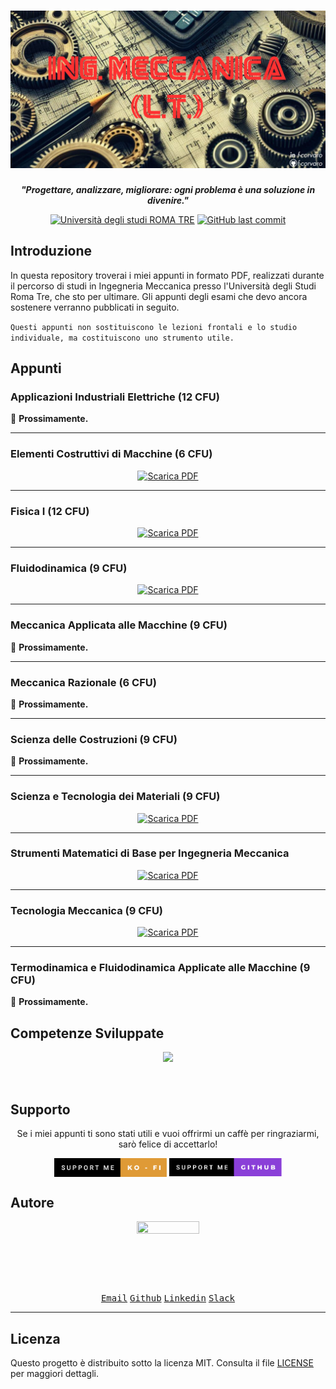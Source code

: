 <h1 align="center"><a href="https://github.com/f-corvaro/ING-MECCANICA-LT">
	<img src="https://github.com/f-corvaro/ING-MECCANICA-LT/blob/main/.extra/ing.png" alt="ING-MECCANICA-LT">
  </a></h1>
  
<p align="center">
	<b><i>"Progettare, analizzare, migliorare: ogni problema è una soluzione in divenire."</i></b><br>
</p>
<p align="center" style="text-decoration: none;">
    <a href="https://www.uniroma3.it/"><img alt="Università degli studi ROMA TRE" src="https://img.shields.io/badge/Università degli studi-ROMA TRE-darkblue" /></a>
    <a href="https://github.com/f-corvaro/ING-MECCANICA-LT"><img alt="GitHub last commit" src="https://img.shields.io/github/last-commit/f-corvaro/ING-MECCANICA-LT?color=white" /></a>
</p>

## Introduzione

In questa repository troverai i miei appunti in formato PDF, realizzati durante il percorso di studi in Ingegneria Meccanica presso l'Università degli Studi Roma Tre, che sto per ultimare. Gli appunti degli esami che devo ancora sostenere verranno pubblicati in seguito.

`Questi appunti non sostituiscono le lezioni frontali e lo studio individuale, ma costituiscono uno strumento utile.`

## Appunti


### Applicazioni Industriali Elettriche (12 CFU)

🚧 **Prossimamente.**

---

### Elementi Costruttivi di Macchine (6 CFU)

<p align="center">
  <a href="https://github.com/f-corvaro/ING-MECCANICA-LT/blob/main/appunti/ELEMENTI_COSTRUTTIVI_DELLE_MACCHINE.pdf?raw=true" download>
    <img src="https://img.shields.io/badge/Scarica-PDF-blue?style=for-the-badge&logo=adobeacrobatreader" alt="Scarica PDF">
  </a>
</p>

---

### Fisica I (12 CFU)

<p align="center">
  <a href="https://github.com/f-corvaro/ING-MECCANICA-LT/blob/main/appunti/FISICA_I.pdf?raw=true" download>
    <img src="https://img.shields.io/badge/Scarica-PDF-blue?style=for-the-badge&logo=adobeacrobatreader" alt="Scarica PDF">
  </a>
</p>

---

### Fluidodinamica (9 CFU)

<p align="center">
  <a href="https://github.com/f-corvaro/ING-MECCANICA-LT/blob/main/appunti/FLUIDODINAMICA.pdf?raw=true" download>
    <img src="https://img.shields.io/badge/Scarica-PDF-blue?style=for-the-badge&logo=adobeacrobatreader" alt="Scarica PDF">
  </a>
</p>

---

### Meccanica Applicata alle Macchine (9 CFU)

🚧 **Prossimamente.**

---

### Meccanica Razionale (6 CFU)

🚧 **Prossimamente.**

---

### Scienza delle Costruzioni (9 CFU)

🚧 **Prossimamente.**

---

### Scienza e Tecnologia dei Materiali (9 CFU)

<p align="center">
  <a href="https://github.com/f-corvaro/ING-MECCANICA-LT/blob/main/appunti/SCIENZA_TECNOLOGIA_MATERIALI.pdf?raw=true" download>
    <img src="https://img.shields.io/badge/Scarica-PDF-blue?style=for-the-badge&logo=adobeacrobatreader" alt="Scarica PDF">
  </a>
</p>

---

### Strumenti Matematici di Base per Ingegneria Meccanica

<p align="center">
  <a href="https://github.com/f-corvaro/ING-MECCANICA-LT/blob/main/appunti/Specchietto_Analisi.pdf?raw=true" download>
    <img src="https://img.shields.io/badge/Scarica-PDF-blue?style=for-the-badge&logo=adobeacrobatreader" alt="Scarica PDF">
  </a>
</p>

---

### Tecnologia Meccanica (9 CFU)

<p align="center">
  <a href="https://github.com/f-corvaro/ING-MECCANICA-LT/blob/main/appunti/TECNOLOGIA_MECCANICA.pdf?raw=true" download>
    <img src="https://img.shields.io/badge/Scarica-PDF-blue?style=for-the-badge&logo=adobeacrobatreader" alt="Scarica PDF">
  </a>
</p>

---

### Termodinamica e Fluidodinamica Applicate alle Macchine (9 CFU)

🚧 **Prossimamente.**

## Competenze Sviluppate

<p align="center">
  <a href="https://skillicons.dev">
    <img src="https://skillicons.dev/icons?i=latex" />
  </a>
</p><br>

## Supporto

<p align="center">
Se i miei appunti ti sono stati utili e vuoi offrirmi un caffè per ringraziarmi, sarò felice di accettarlo!</p>

<p align="center">
<a href="https://ko-fi.com/fcorvaro"><img width="180" img align="center" src="https://github.com/f-corvaro/42.common_core/blob/main/.extra/support-me-ko-fi.svg"><alt=""></a>
<a href="https://github.com/sponsors/f-corvaro"><img width="180" img align="center" src="https://github.com/f-corvaro/42.common_core/blob/main/.extra/support-me-github.svg"><alt=""></a>

<br>

## Autore

<p align="center"><a href="https://profile.intra.42.fr/users/fcorvaro"><img style="height:auto;" src="https://avatars.githubusercontent.com/u/102758065?v=4" width="100" height="100"alt=""></a>
<p align="center">
<a href="mailto:fcorvaro@student.42roma.it"><kbd>Email</kbd><alt=""></a>
<a href="https://github.com/f-corvaro"><kbd>Github</kbd><alt=""></a>
<a href="https://www.linkedin.com/in/f-corvaro/"><kbd>Linkedin</kbd><alt=""></a>
<a href="https://42born2code.slack.com/team/U050L8XAFLK"><kbd>Slack</kbd><alt=""></a>

<hr/>

## Licenza

Questo progetto è distribuito sotto la licenza MIT. Consulta il file [LICENSE](https://github.com/f-corvaro/ING-MECCANICA-LT/blob/main/LICENSE) per maggiori dettagli.